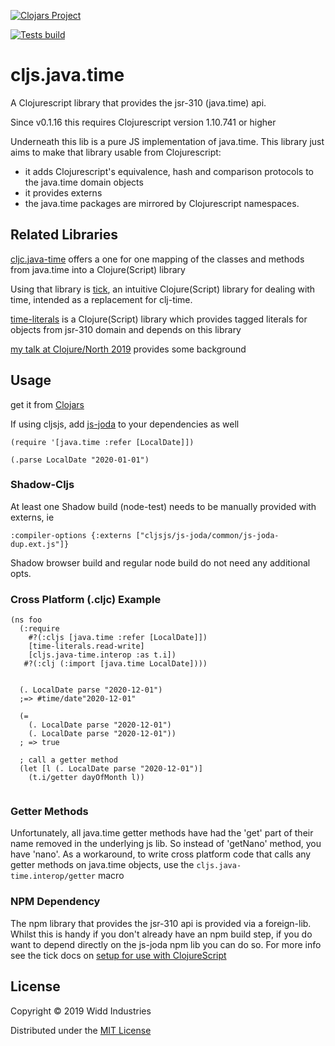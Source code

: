 [![Clojars Project](https://img.shields.io/clojars/v/com.widdindustries/cljs.java-time.svg)](https://clojars.org/com.widdindustries/cljs.java-time)

[![Tests build](https://github.com/henryw374/time-literals/actions/workflows/tests.yaml/badge.svg)](https://github.com/henryw374/cljs.java-time/actions/workflows/tests.yaml)


# cljs.java.time

A Clojurescript library that provides the jsr-310 (java.time) api. 

Since v0.1.16 this requires Clojurescript version 1.10.741 or higher 

Underneath this lib is a pure JS implementation of java.time. This library just aims to make that 
library usable from Clojurescript:

* it adds Clojurescript's equivalence, hash and comparison protocols to the java.time
domain objects
* it provides externs
* the java.time packages are mirrored by Clojurescript namespaces.
 
## Related Libraries

[cljc.java-time](https://github.com/henryw374/cljc.java-time) offers a one for one mapping of the classes and methods from
java.time into a Clojure(Script) library 
 
Using that library is [tick](https://clojars.org/tick), an intuitive Clojure(Script) library for dealing with time, intended as a replacement for clj-time. 

[time-literals](https://github.com/henryw374/time-literals) is a Clojure(Script) library which provides tagged literals for objects from jsr-310 domain and depends on this library
  
[my talk at Clojure/North 2019](https://www.youtube.com/watch?v=UFuL-ZDoB2U) provides some background

## Usage

get it from [Clojars](https://clojars.org/cljs.java-time)

If using cljsjs, add [js-joda](https://clojars.org/henryw374/js-joda) to your dependencies as well

```
(require '[java.time :refer [LocalDate]])

(.parse LocalDate "2020-01-01")
```

### Shadow-Cljs 

At least one Shadow build (node-test) needs to be manually provided with externs, ie

```
:compiler-options {:externs ["cljsjs/js-joda/common/js-joda-dup.ext.js"]}
```

Shadow browser build and regular node build do not need any additional opts.

### Cross Platform (.cljc) Example

```
(ns foo
  (:require
    #?(:cljs [java.time :refer [LocalDate]])
    [time-literals.read-write]
    [cljs.java-time.interop :as t.i])
   #?(:clj (:import [java.time LocalDate])))
   
   
  (. LocalDate parse "2020-12-01")
  ;=> #time/date"2020-12-01"
  
  (= 
    (. LocalDate parse "2020-12-01")
    (. LocalDate parse "2020-12-01"))
  ; => true  
  
  ; call a getter method
  (let [l (. LocalDate parse "2020-12-01")]
    (t.i/getter dayOfMonth l))
  
```

### Getter Methods
Unfortunately, all java.time getter methods have had the 'get' part of their name removed in the underlying 
 js lib. So instead of 'getNano' method, you have 'nano'. As a workaround, to write cross platform code that calls any getter methods on java.time objects, use the
`cljs.java-time.interop/getter` macro



### NPM Dependency 

The npm library that provides the jsr-310 api is provided via a foreign-lib.
Whilst this is handy if you don't already have an npm build step, if you do want to depend directly on the
js-joda npm lib you can do so. For more info see the tick docs on [setup for use with ClojureScript](https://github.com/juxt/tick/blob/master/docs/cljs.adoc) 

## License

Copyright © 2019 Widd Industries

Distributed under the [MIT License](/LICENSE)
